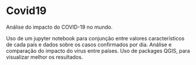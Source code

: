 # Covid19
Análise do impacto do COVID-19 no mundo.

Uso de um jupyter notebook para conjunção entre valores característicos de cada país e dados sobre os casos confirmados por dia.
Análise e comparação do impacto do virus entre países.
Uso de packages QGIS, para visualizar melhor os resultados.

